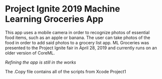 # Project Ignite 2019 Machine Learning Groceries App

This app uses a mobile camera in order to recognize photos of essential food items, such as an apple or banana. The user can take photos of the food in order to add said photos to a grocery list app. ML Groceries was presented to the Project Ignite fair in April 28, 2019 and currently runs on an older version of CoreML.

*Refining the app is still in the works*


The .Copy file contains all of the scripts from Xcode Project1 
